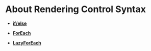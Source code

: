 # About Rendering Control Syntax<a name="EN-US_TOPIC_0000001110788982"></a>

-   **[if/else](ts-rending-control-syntax-if-else.md)**  

-   **[ForEach](ts-rending-control-syntax-foreach.md)**  

-   **[LazyForEach](ts-rending-control-syntax-lazyforeach.md)**  


